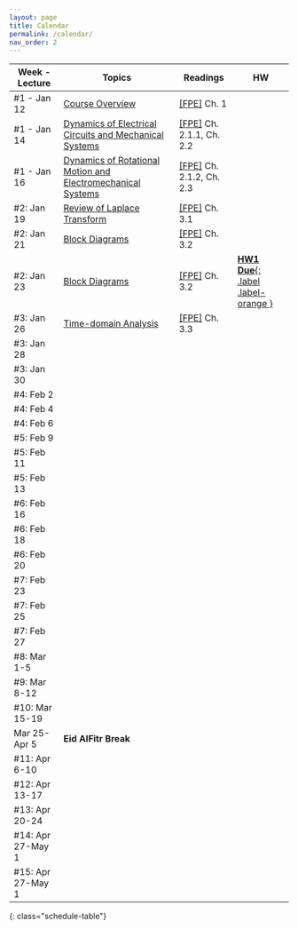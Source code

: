 ```yaml
---
layout: page
title: Calendar
permalink: /calendar/
nav_order: 2
---
```

| Week - Lecture              | Topics                                                          | Readings | HW |
|-------------------|---------------------------------------------------------------------------|----------|----|
| #1 - Jan 12     | [Course Overview](https://kfupmedusa.sharepoint.com/:b:/r/sites/Section_242123885/Class%20Materials/Lecture%20Slides/01_12_Introduction.pdf?csf=1&web=1&e=6PJlGu)                                                             | [[FPE]]({{site.baseurl}}/#textbooks) Ch. 1         |    |
| #1 - Jan 14     | [Dynamics of Electrical Circuits and Mechanical Systems](https://kfupmedusa.sharepoint.com/:b:/r/sites/Section_242123885/Class%20Materials/Lecture%20Slides/01_14_Dynamic%20Modelling.pdf?csf=1&web=1&e=Oh8vrp)                      | [[FPE]]({{site.baseurl}}/#textbooks) Ch. 2.1.1, Ch. 2.2  |  |
| #1 - Jan 16     | [Dynamics of Rotational Motion and Electromechanical Systems](https://kfupmedusa.sharepoint.com/:b:/r/sites/Section_242123885/Class%20Materials/Lecture%20Slides/01_16_Dynamic%20Modelling%20II.pdf?csf=1&web=1&e=pZRPzY)                                       | [[FPE]]({{site.baseurl}}/#textbooks) Ch. 2.1.2, Ch. 2.3 |  |
| #2: Jan 19      | [Review of Laplace Transform](https://kfupmedusa.sharepoint.com/:b:/r/sites/Section_242123885/Class%20Materials/Lecture%20Slides/01_19_Laplace%20Review.pdf?csf=1&web=1&e=ytczCc)                                                   |    [[FPE]]({{site.baseurl}}/#textbooks) Ch. 3.1      |     |
| #2: Jan 21      | [Block Diagrams](https://kfupmedusa.sharepoint.com/:b:/r/sites/Section_242123885/Class%20Materials/Lecture%20Slides/01_21_Block_Diagrams.pdf?csf=1&web=1&e=BxspQJ)                                                   |  [[FPE]]({{site.baseurl}}/#textbooks) Ch. 3.2       |     |
| #2: Jan 23      |  [Block Diagrams](https://kfupmedusa.sharepoint.com/:b:/r/sites/Section_242123885/Class%20Materials/Lecture%20Slides/01_23_block_diagrams_2.pdf?csf=1&web=1&e=mhe8TE)                                               | [[FPE]]({{site.baseurl}}/#textbooks) Ch. 3.2         |  [**HW1 Due**{: .label .label-orange }]({{site.baseurl}}/hw/)   |
| #3: Jan 26   |  [Time-domain Analysis](https://kfupmedusa.sharepoint.com/:b:/r/sites/Section_242123885/Class%20Materials/Lecture%20Slides/01_26_time_domain_analysis.pdf?csf=1&web=1&e=PEi87i)                                    |   [[FPE]]({{site.baseurl}}/#textbooks) Ch. 3.3       |      |
| #3: Jan 28      |  |  |  |
| #3: Jan 30      |  |  |  |
| #4: Feb 2      |                                                                       |          |    |
| #4: Feb 4      |  |  |  |
| #4: Feb 6      |  |  |  |
| #5: Feb 9     |                                                                          |          |    |
| #5: Feb 11      |  |  |  |
| #5: Feb 13      |  |  |  |
| #6: Feb 16     |                                                                     |          |        |
| #6: Feb 18      |  |  |  |
| #6: Feb 20     |  |  |  |
| #7: Feb 23       |                                                                          |          |        |
| #7: Feb 25      |  |  |  |
| #7: Feb 27      |  |  |  |
| #8: Mar 1-5      |                                                                           |          |    |
| #9: Mar 8-12     |                                                                           |          |        |
| #10: Mar 15-19    |                                                                           |          |        |
|  Mar 25-Apr 5| **Eid AlFitr Break**| | |
| #11: Apr 6-10 |                                                                           |          |        |
| #12: Apr 13-17      |                                                                           |          |        |
| #13: Apr 20-24    |                                      							            |          |        |
| #14: Apr 27-May 1   |                                                                           |          |        |
| #15: Apr 27-May 1 | | | |
{: class="schedule-table"}
